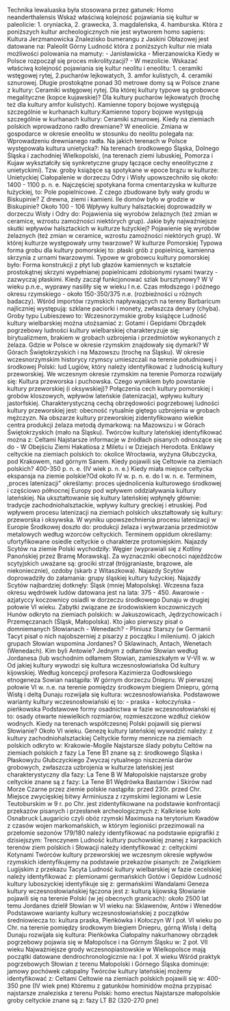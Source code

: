 Technika lewaluaska była stosowana przez gatunek: Homo neanderthalensis
Wskaż właściwą kolejność pojawiania się kultur w paleolicie: 1.	oryniacka, 2.	grawecka, 3.	magdaleńska, 4.	hamburska.
Która z poniższych kultur archeologicznych nie jest wytworem homo sapiens: Kultura Jerzmanowicka
Znalezisko bumerangu z Jaskini Obłazowej jest datowane na: Paleolit Górny
Ludność która z poniższych kultur nie miała możliwości polowania na mamuty: -	Janisławicka -	Mierzanowicka
Kiedy w Polsce rozpoczął się proces mikrolityzacji? - W mezolicie.
Wskazać właściwą kolejność pojawiania się kultur neolitu i eneolitu: 1.	ceramiki wstęgowej rytej, 2.pucharów lejkowatych, 3. amfor kulistych, 4.	ceramiki sznurowej.
Długie prostokątne ponad 30 metrowe domy są w Polsce znane z kultury: Ceramiki wstęgowej rytej.
Dla której kultury typowe są grobowce megalityczne (kopce kujawskie)? Dla kultury pucharów lejkowatych (trochę też dla kultury amfor kulistych).
Kamienne topory bojowe występują szczególnie w kurhanach kultury:Kamienne topory bojowe występują szczególnie w kurhanach kultury: Ceramiki sznurowej.
Kiedy na ziemiach polskich wprowadzono radło drewniane? W eneolicie.
Zmiana w gospodarce w okresie eneolitu w stosunku do neolitu polegała na: Wprowadzeniu drewnianego radła.
 Na jakich terenach w Polsce występowała kultura unietycka?: Na terenach środkowego Śląska, Dolnego Śląska i zachodniej Wielkopolski, (na terenach ziemi lubuskiej, Pomorza i Kujaw wykształciły się synkretyczne grupy łączące cechy eneolityczne z unietyckimi).
Tzw. groby książęce są spotykane w epoce brązu w kulturze: Unietyckiej
Ciałopalenie w dorzeczu Odry i Wisły upowszechniło się około: 1400 - 1100 p. n. e.
Najczęściej spotykana forma cmentarzyska w kulturze łużyckiej, to: Pole popielnicowe.
Z czego zbudowane były wały grodu w Biskupinie? Z drewna, ziemi i kamieni.
Ile domów było w grodzie w Biskupinie? Około 100 - 106
Wpływy kultury halsztackiej doprowadziły w dorzeczu Wisły i Odry do: Pojawienia się wyrobów żelaznych (też zmian w ceramice, wzrostu zamożności niektórych grup).
Jakie były najważniejsze skutki wpływów halsztackich w kulturze łużyckiej? Pojawienie się wyrobów żelaznych (też zmian w ceramice, wzrostu zamożności niektórych grup).
W której kulturze występowały urny twarzowe? W kulturze Pomorskiej
Typowa forma grobu dla kultury pomorskiej to: płaski grób z popielnicą, kamienna skrzynia z urnami twarzowymi.
Typowe w grobowcu kultury pomorskiej było: Forma konstrukcji z płyt lub głazów kamiennych w kształcie prostokątnej skrzyni wypełnianej popielnicami zdobionymi rysami twarzy - zazwyczaj płaskimi.
Kiedy zaczął funkcjonować szlak bursztynowy? W V wieku p.n.e., wyprawy nasiliły się w wieku I n.e.
Czas młodszego i późnego okresu rzymskiego -  około 150-350/375 n.e. (rozbieżności u różnych badaczy).
Wśród importów rzymskich napływających na tereny Barbaricum najliczniej występują:  szklane paciorki i monety, zwłaszcza denary (chyba).
Groby typu Lubieszewo to: Wczesnorzymskie groby książęce
Ludność kultury wielbarskiej można utożsamiać z: Gotami i Gepidami
Obrządek pogrzebowy ludności kultury wielbarskiej charakteryzuje się: birytualizmem, brakiem w grobach uzbrojenia i przedmiotów wykonanych z żelaza.
Gdzie w Polsce w okresie rzymskim znajdowały się dymarki? W Górach Świętokrzyskich i na Mazowszu (trochę na Śląsku).
W okresie wczesnorzymskim historycy rzymscy umieszczali na terenie południowej i środkowej Polski: lud Lugiów, który należy identyfikować z ludnością kultury przeworskiej.
We wczesnym okresie rzymskim na terenie Pomorza rozwijały się:  Kultura przeworska i puchowska.
Czego wynikiem było powstanie kultury przeworskiej (i oksywskiej)? Połączenia cech kultury pomorskiej i grobów kloszowych, wpływów lateńskie (latenizacja), wpływu kultury jastorfskiej.
Charakterystyczną cechą obrzędowości pogrzebowej ludności kultury przeworskiej jest: obecność rytualnie giętego uzbrojenia w grobach mężczyzn.
Na obszarze kultury przeworskiej zidentyfikowano wielkie centra produkcji żelaza metodą dymarkową: na Mazowszu i w Górach Świętokrzyskich (mało na Śląsku).
Twórców kultury lateńskiej identyfikować można z: Celtami
Najstarsze informacje w źródłach pisanych odnoszące się do - W Obejściu Ziemi Hakatiosa z Miletu i w Dziejach Herodota.
Enklawy celtyckie na ziemiach polskich to: okolice Wrocławia, wyżyna Głubczycka, pod Krakowem, nad górnym Sanem.
Kiedy pojawili się Celtowie na ziemiach polskich?  400-350 p. n. e. (IV wiek p. n. e.)
Kiedy miała miejsce celtycka ekspansja na ziemie polskie?Od około IV w. p. n. e. do I w. n. e.
Terminem, ,proces latenizacji" określamy: proces ujednolicenia kulturowego środkowej i częściowo północnej Europy pod wpływem oddziaływania kultury lateńskiej.
Na ukształtowanie się kultury lateńskiej wpłynęły głównie: tradycje zachodniohalsztackie, wpływy kultury greckiej i etruskiej.
Pod wpływem procesu latenizacji na ziemiach polskich ukształtowały się kultury: przeworska i oksywska.
W wyniku upowszechnienia procesu latenizacji w Europie Środkowej doszło do: produkcji żelaza i wytwarzania przedmiotów metalowych według wzorców celtyckich.
Terminem oppidum określamy: ufortyfikowane osiedle celtyckie o charakterze protomiejskim.
Najazdy Scytów na ziemie Polski wychodziły: Węgier (wyprawiali się z Kotliny Panońskiej przez Bramę Morawską).
Za wyznaczniki obecności najeźdźców scytyjskich uważane są: grociki strzał (trójgraniaste, brązowe, ale niekoniecznie), ozdoby (skarb z Witaszkowa).
Najazdy Scytów doprowadziły do załamania: grupy śląskiej kultury łużyckiej.
Najazdy Scytów najbardziej dotknęły: Śląsk (mniej Małopolskę).
Wczesna faza okresu wędrówek ludów datowana jest na lata: 375 - 450.
Awarowie - azjatyccy koczownicy osiadli w dorzeczu środkowego Dunaju w drugiej połowie VI wieku.
Zabytki związane ze środowiskiem koczowniczych Hunów odkryto na ziemiach polskich: w Jakuszowicach, Jędrzychowicach i Przemęczanach (Śląsk, Małopolska).
Kto jako pierwszy pisał o domniemanych Słowianach - Wenedach? - Pliniusz Starszy (w Germanii Tacyt pisał o nich najobszerniej z pisarzy z początku I milenium).
O jakich grupach Słowian wspomina Jordanes? O Sklawinach, Antach, Wenetach (Wenedach).
Kim byli Antowie? Jednym z odłamów Słowian według Jordanesa (lub wschodnim odłamem Słowian, zamieszkałym w V-VII w. w
Od jakiej kultury wywodzi się kultura wczesnosłowiańska Od kultury kijowskiej.
Według koncepcji profesora Kazimierza Godłowskiego etnogeneza Sowian nastąpiła: W górnym dorzeczu Dniepru.
W pierwszej połowie VI w. n.e. na terenie pomiędzy środkowym biegiem Dniepru, górną Wisłą i deltą Dunaju rozwijała się kultura: wczesnosłowiańska.
Podstawowe warianty kultury wczesnosłowiański ej to: -	praska -	kołoczyńska  -	pieńkowska
Podstawowe formy osadnictwa w fazie wczesnosłowiański ej to: osady otwarte niewielkich rozmiarów, rozmieszczone wzdłuż cieków wodnych.
Kiedy na terenach współczesnej Polski pojawili się pierwsi Słowianie? Około VI wieku.
Genezę kultury lateńskiej wywodzić należy: z kultury zachodniohalsztackiej
Celtyckie formy mennicze na ziemiach polskich odkryto w: Krakowie-Mogile
Najstarsze ślady pobytu Celtów na ziemiach polskich z fazy La Tene B1 znane są z: środkowego Śląska i Płaskowyżu Głubczyckiego
Zwyczaj rytualnego niszczenia darów grobowych, zwłaszcza uzbrojenia w kulturze lateńskiej jest charakterystyczny dla fazy: La Tene B
W Małopolskie najstarsze groby celtyckie znane są z fazy: La Tene B1
Wędrówka Bastarnów i Skirów nad Morze Czarne przez ziemie polskie nastąpiła: przed 230r. przed Chr.
Miejsce zwycięskiej bitwy Arminiusza z rzymskimi legionami w Lesie Teutoburskim w 9 r. po Chr. jest zidentyfikowane na podstawie konfrontacji przekazów pisanych i przesłanek archeologicznych z: Kalkriese koło Osnabruck
Laugaricio czyli obóz rzymski Maximusa na terytorium Kwadów z czasów wojen markomańskich, w którym legioniści przezimowali na przełomie sezonów 179/180 należy identyfikować na podstawie epigrafiki z dzisiejszym: Trenczynem
Ludność kultury puchowskiej znanej z karpackich terenów ziem polskich i Słowacji należy identyfikować z: celtyckimi Kotynami
Twórców kultury przeworskiej we wczesnym okresie wpływów rzymskich identyfikujemy na podstawie przekazów pisanych: ze Związkiem Lugijskim z przekazu Tacyta
Ludność kultury wielbarskiej w fazie cecelskiej należy identyfikować z: plemionami germańskich Gotów i Gepidów
Ludność kultury luboszyckiej identyfikuje się z: germańskimi Wandalami
Geneza kultury wczesnosłowiańskiej łączona jest z: kulturą kijowską
Słowianie pojawili się na terenie Polski (w jej obecnych granicach): około 2500 lat temu
Jordanes dzielił Słowian w VI wieku na: Sklawenów, Antów i Wenedów
Podstawowe warianty kultury wczesnosłowiańskiej z początków średniowiecza to: kultura praska, Pieńkówka i Kołoczyn
W I poł. VI wieku po Chr. na terenie pomiędzy środkowym biegiem Dniepru, górną Wisłą i deltą Dunaju rozwijała się kultura: Pieńkówka
Ciałopalny nakurhanowy obrządek pogrzebowy pojawia się w Małopolsce i na Górnym Śląsku w: 2 poł. VII wieku
Najważniejsze grody wczesnopiastowskie w Wielkopolsce mają początki datowane dendrochronologicznie na: I poł. X wieku
Wśród praktyk pogrzebowych Słowian z terenu Małopolski i Górnego Śląska dominuje: jamowy pochówek całopalny
Twórców kultury lateńskiej możemy identyfikować z: Celtami
Celtowie na ziemiach polskich pojawili się w: 400-350 pne (IV wiek pne)
Któremu z gatunków hominidów można przypisać najstarsze znaleziska z terenu Polski: homo erectus
Najstarsze małopolskie groby celtyckie znane są z: fazy LT B2 (320-270 pne)
